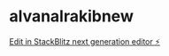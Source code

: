 # alvanalrakibnew

[Edit in StackBlitz next generation editor ⚡️](https://stackblitz.com/~/github.com/Jasonmridul7843/alvanalrakibnew)